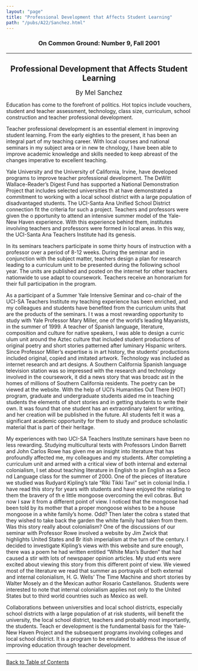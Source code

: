```yaml
---
layout: "page"
title: "Professional Development that Affects Student Learning"
path: "/pubs/A22/Sanchez.html"
---
```

<main>
<h3 align="CENTER">On Common Ground: Number 9, Fall 2001</h3>
<hr/>
<h2 align="CENTER">Professional Development that Affects Student Learning</h2>
<p align="CENTER"><big> By Mel Sanchez</big></p>
<p>Education has come to the forefront of politics. Hot topics include vouchers, student and teacher assessment, technology, class size, curriculum, school construction and teacher professional development. </p>
<p>Teacher professional development is an essential element in improving student learning. From the early eighties to the present, it has been an integral part of my teaching career. With local courses and national seminars in my subject area or in new te
chnology, I have been able to improve academic knowledge and skills needed to keep abreast of the changes imperative to excellent teaching.</p>
<p>Yale University and the University of California, Irvine, have developed programs to improve teacher professional development. The DeWitt Wallace-Reader’s Digest Fund has supported a National Demonstration Project that includes selected universities th
at have demonstrated a commitment to working with a local school district with a large population of disadvantaged students. The UCI-Santa Ana Unified School District connection fit the criteria for such a project. Teachers and professors were given the o
pportunity to attend an intensive summer model of the Yale-New Haven experience. With this experience behind them, institutes involving teachers and professors were formed in local areas. In this way,
the UCI-Santa Ana Teachers Institute had its genesis.
</p>
<p>In its seminars teachers participate in some thirty hours of instruction with a professor over a period of 8-12 weeks. During the seminar and in conjunction with the subject matter, teachers design a plan for research leading to a curriculum unit to be
presented during the following school year. The units are published and posted on the internet for other teachers nationwide to use adapt to coursework. Teachers receive an honorarium for their full participation in the program.</p>
<p>As a participant of a Summer Yale Intensive Seminar and co-chair of the UCI-SA Teachers Institute my teaching experience has been enriched, and my colleagues and students have benefited from the curriculum units that are the products of the seminars. I
t was a most rewarding opportunity to study with Yale Professor Mary Miller, one of the world’s leading Mayanists, in the summer of 1999. A teacher of Spanish language, literature, composition and culture for native speakers, I was able to design a curric
ulum unit around the Aztec culture that included student productions of original poetry and short stories patterned after luminary Hispanic writers. Since Professor Miller’s expertise is in art history, the students’ productions included original, copied
and imitated artwork. Technology was included as internet research and art designs. A Southern California Spanish language television station was so impressed with the research and technology involved in the coursework, it did a news story that was broadc
ast in the homes of millions of Southern California residents. The poetry can be viewed at the website. With the help of UCI’s Humanities Out There (HOT) program, graduate and undergraduate students aided me in teaching students the elements of short
stories and in getting students to write
their own. It was found that one student
has an extraordinary talent for writing, and her creation will be published in the future. All students felt it was a significant academic opportunity for them to study and produce scholastic material that is part of their heritage.
</p>
<p>My experiences with two UCI-SA Teachers Institute seminars have been no less rewarding. Studying multicultural texts with Professors Lindon Barrett and John Carlos Rowe has given me an insight
into literature that has profoundly affected me, my colleagues and my students. After completing a curriculum unit and armed with a critical view of both internal and external colonialism, I set about teaching literature in English to an English as a Seco
nd Language class for the summer of 2000. One of the pieces of literature we studied was Rudyard Kipling’s tale “Riki Tikki Tavi” set in colonial India. I have read this story for years with students and have enjoyed the relating to them the bravery of th
e little mongoose overcoming the evil cobras. But now I saw it from a different point of view. I noticed that the mongoose had been told by its mother that a proper mongoose wishes to be a house mongoose in a white family’s home. Odd? Then later the cobra
s stated that they wished to take back the garden the white family had taken from them. Was this story really about colonialism? One of the discussions of our seminar with Professor Rowe involved a website by Jim Zwick that highlights United States and Br
itish imperialism at the turn of the century. I decided to investigate Kipling’s views with this website and sure enough, there was a poem he had written entitled “White Man’s Burden” that had caused a stir with lots of newspaper opinion articles. My stud
ents were excited about viewing this story from this different point of view. We viewed most of the literature we read that summer as portrayals of both external and internal colonialism, H. G. Wells’ The Time Machine and short stories by Walter Mosely an
d the Mexican author Rosario Castellanos. Students were interested to note that internal colonialism applies not only to the United States but to third world countries such as Mexico as well.
</p><p>Collaborations between universities and local school districts, especially school districts with a large population of at risk students, will benefit the university, the local school district, teachers and probably most importantly, the students. Teach
er development is the fundamental basis for the Yale-New Haven Project and the subsequent programs involving colleges and local school district. It is a program to be emulated to address the issue of improving education through teacher development.</p>
<hr/>
<p><a href="/pubs/A22/">Back to Table of Contents</a></p>
</main>

